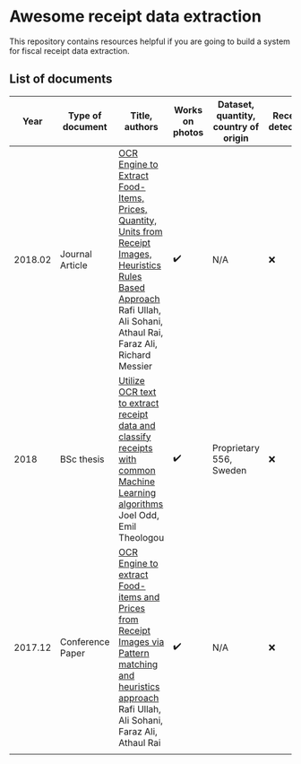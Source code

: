 # Awesome receipt data extraction

This repository contains resources helpful if you are going to build a system for fiscal receipt data extraction.

## List of documents

| Year    | Type of document | Title, authors                                               | Works on photos | Dataset, quantity, country of origin | Receipt detection | Receipt localization | Receipt normalization | Text line segmentation | Optical character recognition | Semantic analysis |
| ------- | ---------------- | ------------------------------------------------------------ | --------------- | ------------------------------------ | ----------------- | -------------------- | --------------------- | ---------------------- | ----------------------------- | ----------------- |
| 2018.02 | Journal Article  | [OCR Engine to Extract Food-Items, Prices, Quantity, Units from Receipt Images, Heuristics Rules Based Approach](reviews/ullah2018ocr.md)<br />Rafi Ullah, Ali Sohani, Athaul Rai, Faraz Ali, Richard Messier | ✔️               | N/A                                  | ❌                 | ✔️                    | ✔️                     | ❌                      | ❗                             | ✔️                 |
| 2018    | BSc thesis       | [Utilize OCR text to extract receipt data and classify receipts with common Machine Learning algorithms](reviews/odd2018utilize.md)<br />Joel Odd, Emil Theologou | ✔️               | Proprietary<br />556, Sweden         | ❌                 | ❌                    | ❌                     | ❌                      | ❗                             | ✔️                 |
| 2017.12 | Conference Paper | [OCR Engine to extract Food-items and Prices from Receipt Images via Pattern matching and heuristics approach](reviews/ullah2017ocr.md)<br />Rafi Ullah, Ali Sohani, Faraz Ali, Athaul Rai | ✔️               | N/A                                  | ❌                 | ✔️                    | ✔️                     | ❌                      | ❗                             | ✔️                 |
|         |                  |                                                              |                 |                                      |                   |                      |                       |                        |                               |                   |
